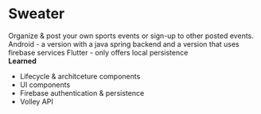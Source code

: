 # Sweater
Organize & post your own sports events or sign-up to other posted events.
Android - a version with a java spring backend and a version that uses firebase services
Flutter - only offers local persistence <br/>
**Learned**
* Lifecycle & architceture components
* UI components
* Firebase authentication & persistence
* Volley API

